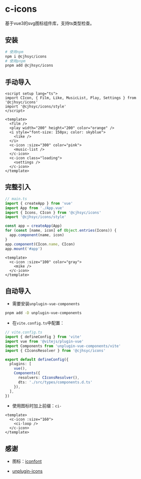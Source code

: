# c-icons

基于vue3的svg图标组件库，支持ts类型检查。

## 安装

```bash
# 使用npm
npm i @cjhsyc/icons
# 使用pnpm
pnpm add @cjhsyc/icons
```

## 手动导入

```vue
<script setup lang="ts">
import CIcon, { Film, Like, MusicList, Play, Settings } from '@cjhsyc/icons'
import '@cjhsyc/icons/style'
</script>

<template>
  <film />
  <play width="200" height="200" color="orange" />
  <i style="font-size: 150px; color: skyblue">
    <like />
  </i>
  <c-icon :size="300" color="pink">
    <music-list />
  </c-icon>
  <c-icon class="loading">
    <settings />
  </c-icon>
</template>
```

## 完整引入

```typescript
// main.ts
import { createApp } from 'vue'
import App from './App.vue'
import { Icons, CIcon } from '@cjhsyc/icons'
import '@cjhsyc/icons/style'

const app = createApp(App)
for (const [name, icon] of Object.entries(Icons)) {
  app.component(name, icon)
}
app.component(CIcon.name, CIcon)
app.mount('#app')
```

```vue
<template>
  <c-icon :size="100" color="gray">
    <mike />
  </c-icon>
</template>
```

## 自动导入

- 需要安装`unplugin-vue-components`

```bash
pnpm add -D unplugin-vue-components
```

- 在`vite.config.ts`中配置：

```typescript
// vite.config.ts
import { defineConfig } from 'vite'
import vue from '@vitejs/plugin-vue'
import Components from 'unplugin-vue-components/vite'
import { CIconsResolver } from '@cjhsyc/icons'

export default defineConfig({
  plugins: [
    vue(),
    Components({
      resolvers: CIconsResolver(),
      dts: './src/types/components.d.ts'
    }),
  ],
})
```

- 使用图标时加上前缀：`ci-`

```vue
<template>
  <c-icon :size="160">
    <ci-loop />
  </c-icon>
</template>
```

## 感谢

- 图标：[iconfont](https://www.iconfont.cn/collections/detail?cid=19171)

- [unplugin-icons](https://github.com/antfu/unplugin-icons)
